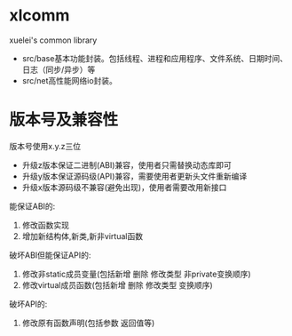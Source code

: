 # xlcomm
xuelei's common library
- src/base基本功能封装。包括线程、进程和应用程序、文件系统、日期时间、日志（同步/异步）等
- src/net高性能网络io封装。

# 版本号及兼容性
版本号使用x.y.z三位
- 升级z版本保证二进制(ABI)兼容，使用者只需替换动态库即可
- 升级y版本保证源码级(API)兼容，需要使用者更新头文件重新编译
- 升级x版本源码级不兼容(避免出现)，使用者需要改用新接口

能保证ABI的: 
1. 修改函数实现
2. 增加新结构体,新类,新非virtual函数

破坏ABI但能保证API的: 
1. 修改非static成员变量(包括新增 删除 修改类型 非private变换顺序)
2. 修改virtual成员函数(包括新增 删除 修改类型 变换顺序)

破坏API的:
1. 修改原有函数声明(包括参数 返回值等)
